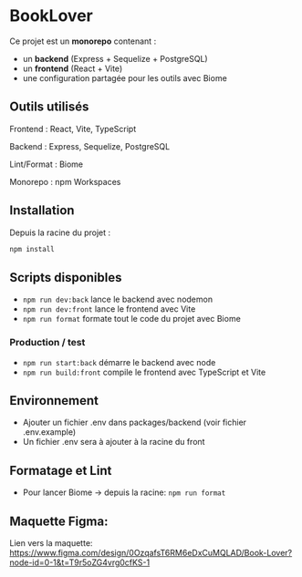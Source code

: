 # BookLover

Ce projet est un **monorepo** contenant :

- un **backend** (Express + Sequelize + PostgreSQL)
- un **frontend** (React + Vite)
- une configuration partagée pour les outils avec Biome

## Outils utilisés

Frontend : React, Vite, TypeScript

Backend : Express, Sequelize, PostgreSQL

Lint/Format : Biome

Monorepo : npm Workspaces

## Installation

Depuis la racine du projet :

```bash
npm install
```

## Scripts disponibles

- `npm run dev:back` lance le backend avec nodemon
- `npm run dev:front` lance le frontend avec Vite
- `npm run format` formate tout le code du projet avec Biome

### Production / test

- `npm run start:back` démarre le backend avec node
- `npm run build:front` compile le frontend avec TypeScript et Vite

## Environnement

- Ajouter un fichier .env dans packages/backend (voir fichier .env.example)
- Un fichier .env sera à ajouter à la racine du front

## Formatage et Lint

- Pour lancer Biome -> depuis la racine: `npm run format`

## Maquette Figma:

Lien vers la maquette: https://www.figma.com/design/0OzqafsT6RM6eDxCuMQLAD/Book-Lover?node-id=0-1&t=T9r5oZG4vrg0cfKS-1